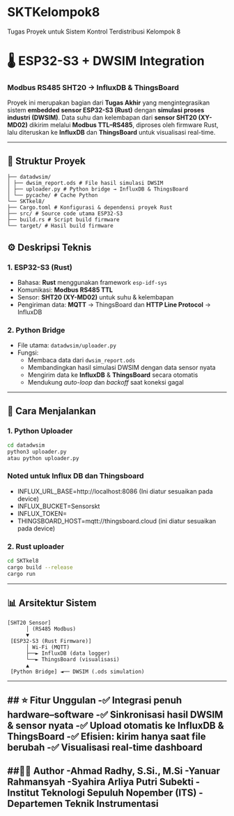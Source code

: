 # SKTKelompok8
Tugas Proyek untuk Sistem Kontrol Terdistribusi  Kelompok 8

# 🌡️ ESP32-S3 + DWSIM Integration  
### Modbus RS485 SHT20 → InfluxDB & ThingsBoard

Proyek ini merupakan bagian dari **Tugas Akhir** yang mengintegrasikan sistem **embedded sensor ESP32-S3 (Rust)** dengan **simulasi proses industri (DWSIM)**. Data suhu dan kelembapan dari **sensor SHT20 (XY-MD02)** dikirim melalui **Modbus TTL–RS485**, diproses oleh firmware Rust, lalu diteruskan ke **InfluxDB** dan **ThingsBoard** untuk visualisasi real-time.

---
## 🧩 Struktur Proyek
```text
├── datadwsim/
│ ├── dwsim_report.ods # File hasil simulasi DWSIM
│ ├── uploader.py # Python bridge → InfluxDB & ThingsBoard
│ └── pycache/ # Cache Python
└── SKTkel8/
├── Cargo.toml # Konfigurasi & dependensi proyek Rust
├── src/ # Source code utama ESP32-S3
├── build.rs # Script build firmware
└── target/ # Hasil build firmware
```

## ⚙️ Deskripsi Teknis
### **1. ESP32-S3 (Rust)**
- Bahasa: **Rust** menggunakan framework `esp-idf-sys`  
- Komunikasi: **Modbus RS485 TTL**  
- Sensor: **SHT20 (XY-MD02)** untuk suhu & kelembapan  
- Pengiriman data: **MQTT** → ThingsBoard dan **HTTP Line Protocol** → InfluxDB  

### **2. Python Bridge**
- File utama: `datadwsim/uploader.py`  
- Fungsi:
  - Membaca data dari `dwsim_report.ods`  
  - Membandingkan hasil simulasi DWSIM dengan data sensor nyata  
  - Mengirim data ke **InfluxDB** & **ThingsBoard** secara otomatis  
  - Mendukung *auto-loop* dan *backoff* saat koneksi gagal  
---
## 🚀 Cara Menjalankan
### **1. Python Uploader**
```bash
cd datadwsim
python3 uploader.py
atau python uploader.py
```
### **Noted untuk Influx DB dan Thingsboard**
- INFLUX_URL_BASE=http://localhost:8086 (Ini diatur sesuaikan pada device)
- INFLUX_BUCKET=Sensorskt
- INFLUX_TOKEN=<token>
- THINGSBOARD_HOST=mqtt://thingsboard.cloud (ini diatur sesuaikan pada device)
### **2. Rust uploader**
```bash
cd SKTkel8
cargo build --release
cargo run
```
---
## 📊 Arsitektur Sistem
```text
[SHT20 Sensor]
      │ (RS485 Modbus)
      ▼
 [ESP32-S3 (Rust Firmware)]
      │ Wi-Fi (MQTT)
      ├──► InfluxDB (data logger)
      └──► ThingsBoard (visualisasi)
      ▲
 [Python Bridge] ◄── DWSIM (.ods simulation)
```
---
**## ⭐ Fitur Unggulan**
-✅ Integrasi penuh hardware–software
-✅ Sinkronisasi hasil DWSIM & sensor nyata
-✅ Upload otomatis ke InfluxDB & ThingsBoard
-✅ Efisien: kirim hanya saat file berubah
-✅ Visualisasi real-time dashboard
---
**##👩‍💻 Author**
-Ahmad Radhy, S.Si., M.Si
-Yanuar Rahmansyah
-Syahira Arliya Putri Subekti
-Institut Teknologi Sepuluh Nopember (ITS)
-Departemen Teknik Instrumentasi
---






